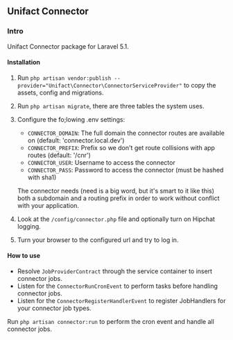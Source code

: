 ## Unifact Connector

### Intro

Unifact Connector package for Laravel 5.1. 

#### Installation

1.  Run `php artisan vendor:publish --provider="Unifact\Connector\ConnectorServiceProvider"` to copy the assets, config and migrations.
3.  Run `php artisan migrate`, there are three tables the system uses.
2.  Configure the fo;lowing .env settings:
    - `CONNECTOR_DOMAIN`: The full domain the connector routes are available on (default: 'connector.local.dev')
    - `CONNECTOR_PREFIX`: Prefix so we don't get route collisions with app routes (default: '/cnr')
    - `CONNECTOR_USER`: Username to access the connector
    - `CONNECTOR_PASS`: Password to access the connector (must be hashed with sha1)
    
    The connector needs (need is a big word, but it's smart to it like this) both a subdomain and a routing prefix in order to work without conflict with your application.
4.  Look at the `/config/connector.php` file and optionally turn on Hipchat logging.
5.  Turn your browser to the configured url and try to log in.

#### How to use

- Resolve `JobProviderContract` through the service container to insert connector jobs.
- Listen for the `ConnectorRunCronEvent` to perform tasks before handling connector jobs.
- Listen for the `ConnectorRegisterHandlerEvent` to register JobHandlers for your connector job types.

Run `php artisan connector:run` to perform the cron event and handle all connector jobs.
